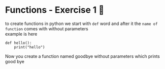 # Functions - Exercise 1 🐍

to create functions in python we start with `def` word and after it the `name of function` comes with without parameters  
example is here 
```
def hello():
    print("hello")
```

Now you create a function named goodbye without parameters which prints good bye   

